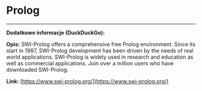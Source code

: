 # Prolog

---

**Dodatkowe informacje (DuckDuckGo):**

**Opis:** SWI-Prolog offers a comprehensive free Prolog environment. Since its start in 1987, SWI-Prolog development has been driven by the needs of real world applications. SWI-Prolog is widely used in research and education as well as commercial applications. Join over a million users who have downloaded SWI-Prolog.

**Link:** [https://www.swi-prolog.org/](https://www.swi-prolog.org/)

